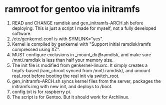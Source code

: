 # ramroot for gentoo via initramfs

1. READ and CHANGE ramdisk and gen_initramfs-ARCH.sh before deploying. This is just a script I made for myself, not a fully developed software.
2. /etc/genkernel.conf is with SYMLINK="yes".
3. Kernel is compiled by genkernel with "Support initial ramdisk/ramfs compressed using XZ".
4. MUST configure exclusions in _mount_dir@ramdisk, and make sure /mnt/.ramdisk is less than half your memory size.
5. The init file is modified from genkernel-linuxrc. It simply creates a tmpfs-based /ram_chroot synced from /mnt/.ramdisk/, and umount real_root before booting the real init via switch_root.
6. gen_initramfs-ARCH.sh syncs kernel files from the server, packages the initramfs.img with new init, and deploys to /boot.
7. config.txt is for raspberry pi.
8. The script is for Gentoo. But it should work for Archlinux.
